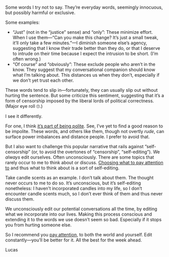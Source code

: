 Some words I try not to say. They’re everyday words, seemingly innocuous, but possibly harmful or exclusive.

Some examples:

- “Just” (not in the “justice” sense) and “only”: These minimize effort. When I use them—“Can you make this change? It’s just a small tweak, it’ll only take a few minutes.”—I diminish someone else’s agency, suggesting that I know their trade better than they do, or that I deserve to intrude on their time because I expect the intrusion to be short. (I’m often wrong.)
- “Of course” and “obviously”: These exclude people who aren’t in the know. They suggest that my conversational companion should know what I’m talking about. This distances us when they don’t, especially if we don’t yet trust each other.

These words tend to slip in—fortunately, they can usually slip out without hurting the sentence. But some criticize this sentiment, suggesting that it’s a form of censorship imposed by the liberal lords of political correctness. (Major eye roll 🙄.)

I see it differently.

For one, I think [it’s part of being polite](https://medium.com/s/story/how-to-be-polite-9bf1e69e888c). See, I’ve yet to find a good reason to be impolite. These words, and others like them, though not overtly _rude_, can surface power imbalances and distance people. I prefer to avoid that.

But I also want to challenge this popular narrative that rails against “self-censorship” (or, to avoid the overtones of “censorship”, “self-editing”). We _always_ edit ourselves. Often unconsciously. There are some topics that rarely occur to me to think about or discuss. [Choosing what to pay attention to](https://web.ics.purdue.edu/~drkelly/DFWKenyonAddress2005.pdf) and thus what to think about is a sort of self-editing.

Take candle scents as an example. I don’t talk about them. The thought never occurs to me to do so. It’s unconscious, but it’s self-editing nonetheless: I haven’t incorporated candles into my life, so I don’t encounter candle scents much, so I don’t ever think of them and thus never discuss them.

We unconsciously edit our potential conversations all the time, by editing what we incorporate into our lives. Making this process conscious and extending it to the words we use doesn’t seem so bad. Especially if it stops you from hurting someone else.

So I recommend you [pay attention](https://niemanstoryboard.org/stories/pay-attention-be-astonished-tell-about-it/), to both the world and yourself. Edit constantly—you’ll be better for it. All the best for the week ahead.

Lucas